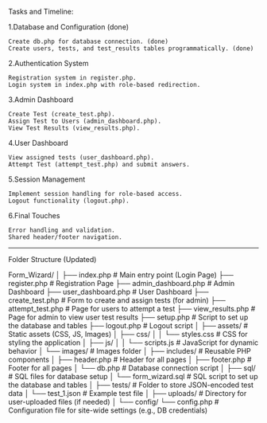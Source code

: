Tasks and Timeline:

1.Database and Configuration (done)

    Create db.php for database connection. (done)
    Create users, tests, and test_results tables programmatically. (done)

2.Authentication System

    Registration system in register.php.
    Login system in index.php with role-based redirection.

3.Admin Dashboard

    Create Test (create_test.php).
    Assign Test to Users (admin_dashboard.php).
    View Test Results (view_results.php).

4.User Dashboard

    View assigned tests (user_dashboard.php).
    Attempt Test (attempt_test.php) and submit answers.

5.Session Management

    Implement session handling for role-based access.
    Logout functionality (logout.php).

6.Final Touches

    Error handling and validation.
    Shared header/footer navigation.

---


Folder Structure (Updated)

Form_Wizard/
│
├── index.php                # Main entry point (Login Page)
├── register.php             # Registration Page
├── admin_dashboard.php      # Admin Dashboard
├── user_dashboard.php       # User Dashboard
├── create_test.php          # Form to create and assign tests (for admin)
├── attempt_test.php         # Page for users to attempt a test
├── view_results.php         # Page for admin to view user test results
├── setup.php                # Script to set up the database and tables
├── logout.php               # Logout script
│
├── assets/                  # Static assets (CSS, JS, Images)
│   ├── css/
│   │   └── styles.css       # CSS for styling the application
│   ├── js/
│   │   └── scripts.js       # JavaScript for dynamic behavior
│   └── images/              # Images folder
│
├── includes/                # Reusable PHP components
│   ├── header.php           # Header for all pages
│   ├── footer.php           # Footer for all pages
│   └── db.php               # Database connection script
│
├── sql/                     # SQL files for database setup
│   └── form_wizard.sql      # SQL script to set up the database and tables
│
├── tests/                   # Folder to store JSON-encoded test data
│   └── test_1.json          # Example test file
│
├── uploads/                 # Directory for user-uploaded files (if needed)
│
└── config/
    └── config.php           # Configuration file for site-wide settings (e.g., DB credentials)